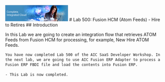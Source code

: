 <img class="float-right" src="images/j2c-logo.png" width="200">
# Lab 500: Fusion HCM (Atom Feeds) - Hire to Retires
## Introduction

In this Lab we are going to create an integration flow that retrieves ATOM Feeds from Fusion HCM for processing, for example, New Hire ATOM Feeds.

```
You have now completed Lab 500 of the AIC SaaS Developer Workshop. In the next lab, we are going to use AIC Fusion ERP Adapter to process a Fusion ERP FBDI file and load the contents into Fusion ERP.

- This Lab is now completed.


